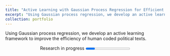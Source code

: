 ```yaml
---
title: "Active Learning with Gaussian Process Regression for Efficient Human Coding of Political Texts (with Roman Garnett & Jacob Montgomery)"
excerpt: "Using Gaussian process regression, we develop an active learning framework to improve the efficiency of human coded political texts."
collection: portfolio
---
```


Using Gaussian process regression, we develop an active learning framework to improve the efficiency of human coded political texts.

<div align=center>
Research in progress
<progress>Researching...</progress>
</div>